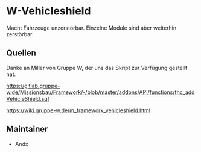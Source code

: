 # W-Vehicleshield

Macht Fahrzeuge unzerstörbar. Einzelne Module sind aber weiterhin zerstörbar.

## Quellen

Danke an Miller von Gruppe W, der uns das Skript zur Verfügung gestellt hat.

<https://gitlab.gruppe-w.de/Missionsbau/Framework/-/blob/master/addons/API/functions/fnc_addVehicleShield.sqf>

<https://wiki.gruppe-w.de/m_framework_vehicleshield.html>

## Maintainer

- Andx
